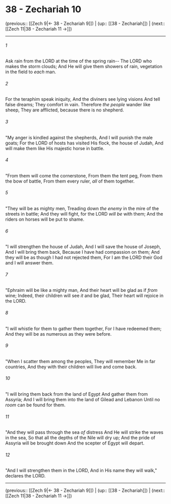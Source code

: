 # 38 - Zechariah 10

(previous:: [[Zech 9|← 38 - Zechariah 9]]) | (up:: [[38 - Zechariah]]) | (next:: [[Zech 11|38 - Zechariah 11 →]])

***


###### 1 
Ask rain from the LORD at the time of the spring rain-- The LORD who makes the storm clouds; And He will give them showers of rain, vegetation in the field to _each_ man. 

###### 2 
For the teraphim speak iniquity, And the diviners see lying visions And tell false dreams; They comfort in vain. Therefore _the people_ wander like sheep, They are afflicted, because there is no shepherd. 

###### 3 
"My anger is kindled against the shepherds, And I will punish the male goats; For the LORD of hosts has visited His flock, the house of Judah, And will make them like His majestic horse in battle. 

###### 4 
"From them will come the cornerstone, From them the tent peg, From them the bow of battle, From them every ruler, _all_ of them together. 

###### 5 
"They will be as mighty men, Treading down _the enemy_ in the mire of the streets in battle; And they will fight, for the LORD _will be_ with them; And the riders on horses will be put to shame. 

###### 6 
"I will strengthen the house of Judah, And I will save the house of Joseph, And I will bring them back, Because I have had compassion on them; And they will be as though I had not rejected them, For I am the LORD their God and I will answer them. 

###### 7 
"Ephraim will be like a mighty man, And their heart will be glad as if _from_ wine; Indeed, their children will see _it_ and be glad, Their heart will rejoice in the LORD. 

###### 8 
"I will whistle for them to gather them together, For I have redeemed them; And they will be as numerous as they were before. 

###### 9 
"When I scatter them among the peoples, They will remember Me in far countries, And they with their children will live and come back. 

###### 10 
"I will bring them back from the land of Egypt And gather them from Assyria; And I will bring them into the land of Gilead and Lebanon Until no _room_ can be found for them. 

###### 11 
"And they will pass through the sea _of_ distress And He will strike the waves in the sea, So that all the depths of the Nile will dry up; And the pride of Assyria will be brought down And the scepter of Egypt will depart. 

###### 12 
"And I will strengthen them in the LORD, And in His name they will walk," declares the LORD.

***

(previous:: [[Zech 9|← 38 - Zechariah 9]]) | (up:: [[38 - Zechariah]]) | (next:: [[Zech 11|38 - Zechariah 11 →]])
